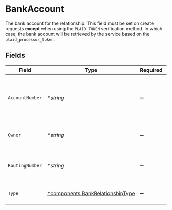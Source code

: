 # BankAccount

The bank account for the relationship. This field must be set on create requests **except** when using the `PLAID_TOKEN` verification method. In which case, the bank account will be retrieved by the service based on the `plaid_processor_token`.


## Fields

| Field                                                                               | Type                                                                                | Required                                                                            | Description                                                                         | Example                                                                             |
| ----------------------------------------------------------------------------------- | ----------------------------------------------------------------------------------- | ----------------------------------------------------------------------------------- | ----------------------------------------------------------------------------------- | ----------------------------------------------------------------------------------- |
| `AccountNumber`                                                                     | **string*                                                                           | :heavy_minus_sign:                                                                  | The bank account number. This value will be masked in responses.                    | 100100123                                                                           |
| `Owner`                                                                             | **string*                                                                           | :heavy_minus_sign:                                                                  | The name of the bank account owner.                                                 | John Doe                                                                            |
| `RoutingNumber`                                                                     | **string*                                                                           | :heavy_minus_sign:                                                                  | The bank routing number (either ABA or BIC).                                        | 1.2345678e+07                                                                       |
| `Type`                                                                              | [*components.BankRelationshipType](../../models/components/bankrelationshiptype.md) | :heavy_minus_sign:                                                                  | The bank account type.                                                              | CHECKING                                                                            |